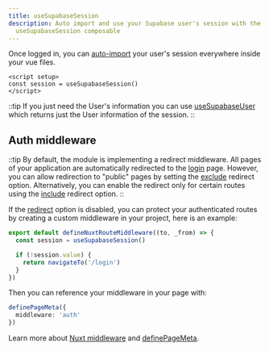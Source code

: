 ```yaml
---
title: useSupabaseSession
description: Auto import and use your Supabase user's session with the
  useSupabaseSession composable
---
```


Once logged in, you can [auto-import](https://nuxt.com/docs/guide/directory-structure/composables) your user's session everywhere inside your vue files.

```vue
<script setup>
const session = useSupabaseSession()
</script>
```

::tip
If you just need the User's information you can use [useSupabaseUser](/composables/usesupabaseuser) which returns just the User information of the session.
::

## Auth middleware

::tip
By default, the module is implementing a redirect middleware. All pages of your application are automatically redirected to the [login](/getting-started/introduction#redirectoptions) page. However, you can allow redirection to "public" pages by setting the [exclude](/getting-started/introduction#redirectoptions) redirect option. Alternatively, you can enable the redirect only for certain routes using the [include](/getting-started/introduction#redirectoptions) redirect option.
::

If the [redirect](/getting-started/introduction#redirect) option is disabled, you can protect your authenticated routes by creating a custom middleware in your project, here is an example:

```ts [middleware/auth.ts]
export default defineNuxtRouteMiddleware((to, _from) => {
  const session = useSupabaseSession()

  if (!session.value) {
    return navigateTo('/login')
  }
})
```

Then you can reference your middleware in your page with:

```ts [pages/dashboard.vue]
definePageMeta({
  middleware: 'auth'
})
```

Learn more about [Nuxt middleware](https://nuxt.com/docs/guide/directory-structure/middleware) and [definePageMeta](https://nuxt.com/docs/guide/directory-structure/pages#page-metadata).
